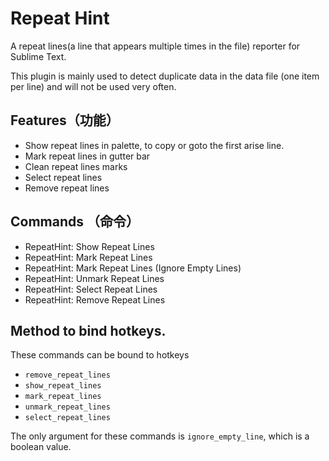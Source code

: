 # Repeat Hint
A repeat lines(a line that appears multiple times in the file) reporter for Sublime Text.

This plugin is mainly used to detect duplicate data in the data file (one item per line) and will not be used very often.


## Features（功能）
- Show repeat lines in palette, to copy or goto the first arise line.
- Mark repeat lines in gutter bar
- Clean repeat lines marks
- Select repeat lines
- Remove repeat lines


## Commands （命令）
- RepeatHint: Show Repeat Lines
- RepeatHint: Mark Repeat Lines
- RepeatHint: Mark Repeat Lines (Ignore Empty Lines)
- RepeatHint: Unmark Repeat Lines
- RepeatHint: Select Repeat Lines
- RepeatHint: Remove Repeat Lines


## Method to bind hotkeys.
These commands can be bound to hotkeys
- `remove_repeat_lines`
- `show_repeat_lines`
- `mark_repeat_lines`
- `unmark_repeat_lines`
- `select_repeat_lines`

The only argument for these commands is `ignore_empty_line`, which is a boolean value.
